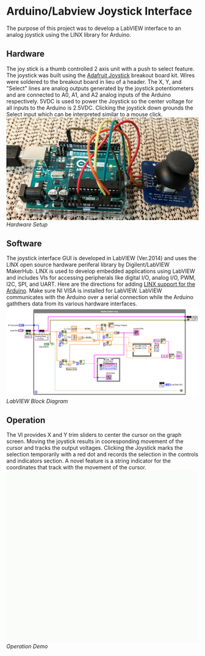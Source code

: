 # Arduino/Labview Joystick Interface
The purpose of this project was to develop a LabVIEW interface to an analog joystick using the LINX library for Arduino.
## Hardware
The joy stick is a thumb controlled 2 axis unit with a push to select feature. The joystick was built using the [Adafruit Joystick](https://www.adafruit.com/product/512) breakout board kit. Wires were soldered to the breakout board in lieu of a header. The X, Y, and "Select" lines are analog outputs generated by the joystick potentiometers and are connected to A0, A1, and A2 analog inputs of the Arduino respectively. 5VDC is used to power the Joystick so the center voltage for all inputs to the Arduino is 2.5VDC. Clicking the joystick down grounds the Select input which can be interpreted similar to a mouse click.
![Hardware Setup](IMG/ArduinoJoystick.png)*Hardware Setup*
## Software
The joystick interface GUI is developed in LabVIEW (Ver.2014) and uses the LINX open source hardware periferal library by Digilent/LabVIEW MakerHub. LINX is used to develop embedded applications using LabVIEW and includes VIs for accessing peripherals like digital I/O, analog I/O, PWM, I2C, SPI, and UART. Here are the directions for adding [LINX support for the Arduino](https://www.labviewmakerhub.com/doku.php?id=learn:tutorials:libraries:linx:getting_started). Make sure NI VISA is installed for LabVIEW. LabVIEW communicates with the Arduino over a serial connection while the Arduino gaththers data from its various hardware interfaces.
![Diagram](IMG/JoystickBlockDiagram.PNG)*LabVIEW Block Diagram*
## Operation
The VI provides X and Y trim sliders to center the cursor on the graph screen. Moving the joystick results in cooresponding movement of the cursor and tracks the output voltages. Clicking the Joystick marks the selection temporarily with a red dot and records the selection in the controls and indicators section. A novel feature is a string indicator for the coordinates that track with the movement of the cursor.
![Demo](IMG/ArduinoJoystick.gif)*Operation Demo*
